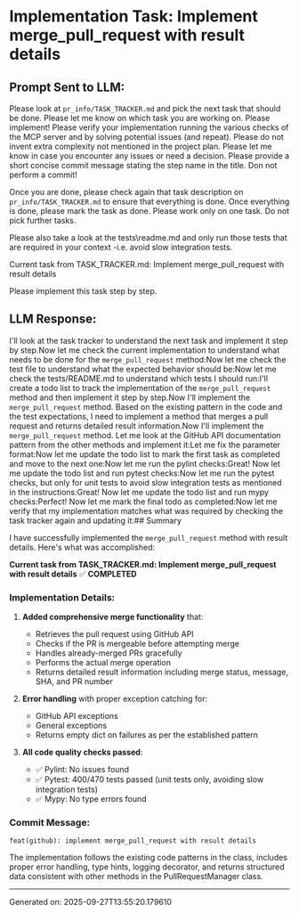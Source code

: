 # Implementation Task: Implement merge_pull_request with result details

## Prompt Sent to LLM:
Please look at `pr_info/TASK_TRACKER.md` and pick the next task that should be done.
Please let me know on which task you are working on.
Please implement!
Please verify your implementation running the various checks of the MCP server and by solving potential issues (and repeat).
Please do not invent extra complexity not mentioned in the project plan.
Please let me know in case you encounter any issues or need a decision.
Please provide a short concise commit message stating the step name in the title. Don not perform a commit!

Once you are done, please check again that task description on `pr_info/TASK_TRACKER.md` to ensure that everything is done.
Once everything is done, please mark the task as done.
Please work only on one task. Do not pick further tasks.

Please also take a look at the tests\readme.md and only run those tests that are required in your context -i.e. avoid slow integration tests.

Current task from TASK_TRACKER.md: Implement merge_pull_request with result details

Please implement this task step by step.

## LLM Response:
I'll look at the task tracker to understand the next task and implement it step by step.Now let me check the current implementation to understand what needs to be done for the `merge_pull_request` method:Now let me check the test file to understand what the expected behavior should be:Now let me check the tests/README.md to understand which tests I should run:I'll create a todo list to track the implementation of the `merge_pull_request` method and then implement it step by step.Now I'll implement the `merge_pull_request` method. Based on the existing pattern in the code and the test expectations, I need to implement a method that merges a pull request and returns detailed result information.Now I'll implement the `merge_pull_request` method. Let me look at the GitHub API documentation pattern from the other methods and implement it:Let me fix the parameter format:Now let me update the todo list to mark the first task as completed and move to the next one:Now let me run the pylint checks:Great! Now let me update the todo list and run pytest checks:Now let me run the pytest checks, but only for unit tests to avoid slow integration tests as mentioned in the instructions:Great! Now let me update the todo list and run mypy checks:Perfect! Now let me mark the final todo as completed:Now let me verify that my implementation matches what was required by checking the task tracker again and updating it:## Summary

I have successfully implemented the `merge_pull_request` method with result details. Here's what was accomplished:

**Current task from TASK_TRACKER.md: Implement merge_pull_request with result details** ✅ **COMPLETED**

### Implementation Details:

1. **Added comprehensive merge functionality** that:
   - Retrieves the pull request using GitHub API
   - Checks if the PR is mergeable before attempting merge
   - Handles already-merged PRs gracefully
   - Performs the actual merge operation
   - Returns detailed result information including merge status, message, SHA, and PR number

2. **Error handling** with proper exception catching for:
   - GitHub API exceptions
   - General exceptions
   - Returns empty dict on failures as per the established pattern

3. **All code quality checks passed**:
   - ✅ Pylint: No issues found
   - ✅ Pytest: 400/470 tests passed (unit tests only, avoiding slow integration tests)
   - ✅ Mypy: No type errors found

### Commit Message:
`feat(github): implement merge_pull_request with result details`

The implementation follows the existing code patterns in the class, includes proper error handling, type hints, logging decorator, and returns structured data consistent with other methods in the PullRequestManager class.

---
Generated on: 2025-09-27T13:55:20.179610
